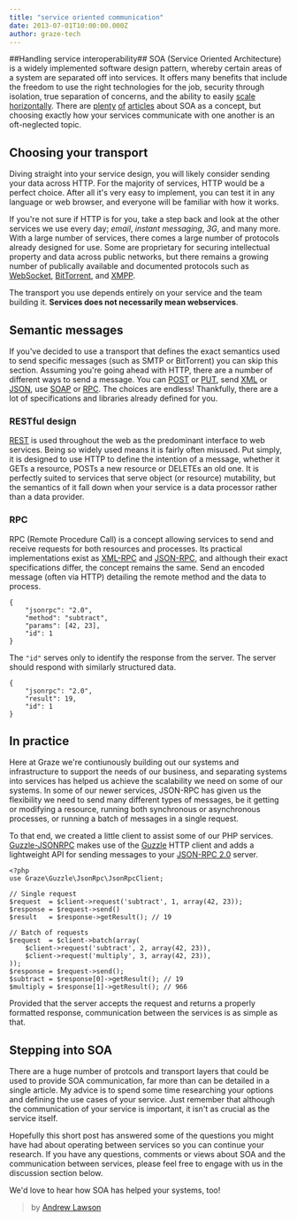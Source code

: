 ```yaml
---
title: "service oriented communication"
date: 2013-07-01T10:00:00.000Z
author: graze-tech
---
```


##Handling service interoperability##
SOA (Service Oriented Architecture) is a widely implemented software design pattern, whereby certain areas of a system are separated off into services. It offers many benefits that include the freedom to use the right technologies for the
job, security through isolation, true separation of concerns, and the ability to easily [scale horizontally][blog-scaling]. There are [plenty][soa-1] [of][soa-2] [articles][soa-3] about SOA as a concept, but choosing exactly how your services communicate with one another is an oft-neglected topic.


## Choosing your transport ##
Diving straight into your service design, you will likely consider sending your data across HTTP. For the majority of services, HTTP would be a perfect choice. After all it's very easy to implement, you can test it in any language or web browser, and everyone will be familiar with how it works.

If you're not sure if HTTP is for you, take a step back and look at the other services we use every day; *email*, *instant messaging*, *3G*, and many more. With a large number of services, there comes a large number of protocols already designed for use. Some are proprietary for securing intellectual property and data across public networks, but there remains a growing number of publically available and documented protocols such as [WebSocket][wiki-ws], [BitTorrent][wiki-bittorrent], and [XMPP][wiki-xmpp].

The transport you use depends entirely on your service and the team building it. **Services does not necessarily mean webservices**.


## Semantic messages ##
If you've decided to use a transport that defines the exact semantics used to send specific messages (such as SMTP or BitTorrent) you can skip this section. Assuming you're going ahead with HTTP, there are a number of different ways to
send a message. You can [POST][wiki-http-methods] or [PUT][wiki-http-methods], send [XML][wiki-xml] or [JSON][wiki-json], use [SOAP][wiki-soap] or [RPC][wiki-rpc]. The choices are endless! Thankfully, there are a lot of specifications and libraries already defined for you.


### RESTful design ###
[REST][apigee-rest] is used throughout the web as the predominant interface to web services. Being so widely used means it is fairly often misused. Put simply, it is designed to use HTTP to define the intention of a message, whether it GETs a resource, POSTs a new resource or DELETEs an old one. It is perfectly suited to services that serve object (or
resource) mutability, but the semantics of it fall down when your service is a data processor rather than a data provider.


### RPC ###
RPC (Remote Procedure Call) is a concept allowing services to send and receive requests for both resources and processes. Its practical implementations exist as [XML-RPC][wiki-xmlrpc] and [JSON-RPC][wiki-jsonrpc], and although their exact specifications differ, the concept remains the same. Send an encoded message (often via HTTP) detailing the remote method and the data to process.

<?prettify?>
    {
        "jsonrpc": "2.0",
        "method": "subtract",
        "params": [42, 23],
        "id": 1
    }

The `"id"` serves only to identify the response from the server. The server should respond with similarly structured data.

<?prettify?>
    {
        "jsonrpc": "2.0",
        "result": 19,
        "id": 1
    }

## In practice ##
Here at Graze we're contiunously building out our systems and infrastructure to support the needs of our business, and separating systems into services has helped us achieve the scalability we need on some of our systems. In some of our newer services, JSON-RPC has given us the flexibility we need to send many different types of messages, be it getting or modifying a resource, running both synchronous or asynchronous processes, or running a batch of messages in a single request.

To that end, we created a little client to assist some of our PHP services. [Guzzle-JSONRPC][github-guzzle-jsonrpc] makes use of the [Guzzle][github-guzzle] HTTP client and adds a lightweight API for sending messages to your [JSON-RPC 2.0][spec-jsonrpc] server.

<?prettify?>
    <?php
    use Graze\Guzzle\JsonRpc\JsonRpcClient;

    // Single request
    $request  = $client->request('subtract', 1, array(42, 23));
    $response = $request->send()
    $result   = $response->getResult(); // 19

    // Batch of requests
    $request  = $client->batch(array(
        $client->request('subtract', 2, array(42, 23)),
        $client->request('multiply', 3, array(42, 23)),
    ));
    $response = $request->send();
    $subtract = $response[0]->getResult(); // 19
    $multiply = $response[1]->getResult(); // 966


Provided that the server accepts the request and returns a properly formatted response, communication between the
services is as simple as that.


## Stepping into SOA ##
There are a huge number of protcols and transport layers that could be used to provide SOA communication, far more than can be detailed in a single article. My advice is to spend some time researching your options and defining the use cases of your service. Just remember that although the communication of your service is important, it isn't as crucial as the service itself.

Hopefully this short post has answered some of the questions you might have had about operating between services so you can continue your research. If you have any questions, comments or views about SOA and the communication between services, please feel free to engage with us in the discussion section below.

We'd love to hear how SOA has helped your systems, too!


[blog-scaling]: http://blakesmith.me/2012/12/08/understanding-horizontal-and-vertical-scaling.html
[wiki-ws]: https://en.wikipedia.org/wiki/WebSocket
[wiki-bittorrent]: https://en.wikipedia.org/wiki/BitTorrent
[wiki-xmpp]: https://en.wikipedia.org/wiki/XMPP
[wiki-http-methods]: http://en.wikipedia.org/wiki/HTTP#Request_methods
[wiki-xml]: https://en.wikipedia.org/wiki/XML
[wiki-json]: https://en.wikipedia.org/wiki/JSON
[wiki-soap]: https://en.wikipedia.org/wiki/SOAP
[wiki-rpc]: https://en.wikipedia.org/wiki/Remote_procedure_call
[wiki-xmlrpc]: https://en.wikipedia.org/wiki/XML-RPC
[wiki-jsonrpc]: https://en.wikipedia.org/wiki/JSON-RPC
[apigee-rest]: https://blog.apigee.com/taglist/restful
[github-guzzle-jsonrpc]: https://github.com/graze/guzzle-jsonrpc
[github-guzzle]: https://github.com/guzzle/guzzle
[spec-jsonrpc]: http://www.jsonrpc.org/specification
[soa-1]: http://devblog.songkick.com/2012/07/27/service-oriented-songkick/
[soa-2]: http://architects.dzone.com/articles/enterprise-benefits-service
[soa-3]: http://programming.oreilly.com/2013/06/application-resilience-in-a-service-oriented-architecture.html

> by [Andrew Lawson](https://github.com/adlawson)